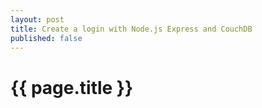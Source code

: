 ```yaml
---
layout: post
title: Create a login with Node.js Express and CouchDB
published: false
---
```


{{ page.title }}
================